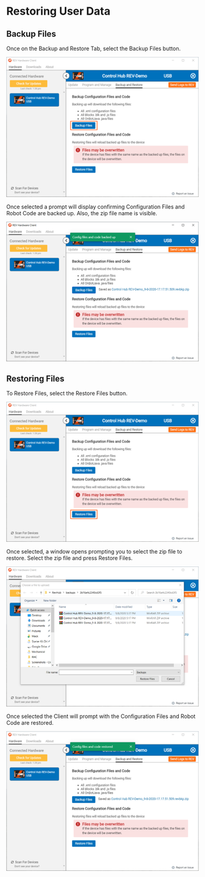 # Restoring User Data

## Backup Files

Once on the Backup and Restore Tab, select the Backup Files button.

![](../../.gitbook/assets/control-hub-backup-and-restore.svg)

Once selected a prompt will display confirming Configuration Files and Robot Code are backed up. Also, the zip file name is visible.

![](../../.gitbook/assets/control-hub-backup-and-restore-files-backed-up.png)

## Restoring Files

To Restore Files, select the Restore Files button.

![](../../.gitbook/assets/control-hub-backup-and-restore-restore-box.svg)

Once selected, a window opens prompting you to select the zip file to restore. Select the zip file and press Restore Files.

![](../../.gitbook/assets/control-hub-backup-and-restore-restore-files.png)

Once selected the Client will prompt with the Configuration Files and Robot Code are restored.

![](../../.gitbook/assets/control-hub-backup-and-restore-files-restored.png)

